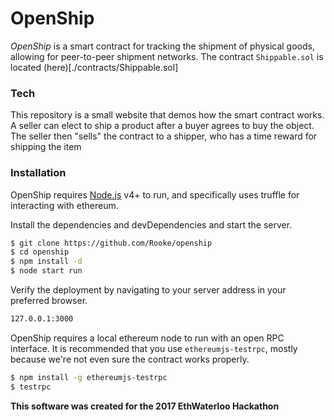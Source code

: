# OpenShip

_OpenShip_ is a smart contract for tracking the shipment of physical goods, allowing for peer-to-peer shipment networks. The contract `Shippable.sol` is located (here)[./contracts/Shippable.sol]

### Tech

This repository is a small website that demos how the smart contract works. A seller can elect to ship a product after a buyer agrees to buy the object. The seller then "sells" the contract to a shipper, who has a time reward for shipping the item 

### Installation

OpenShip requires [Node.js](https://nodejs.org/) v4+ to run, and specifically uses truffle for interacting with ethereum.

Install the dependencies and devDependencies and start the server.

```sh
$ git clone https://github.com/Rooke/openship
$ cd openship
$ npm install -d
$ node start run
```
Verify the deployment by navigating to your server address in your preferred browser.

```sh
127.0.0.1:3000
```

OpenShip requires a local ethereum node to run with an open RPC interface. It is recommended that you use `ethereumjs-testrpc`, mostly because we're not even sure the contract works properly.
```sh
$ npm install -g ethereumjs-testrpc
$ testrpc
```

**This software was created for the 2017 EthWaterloo Hackathon**
